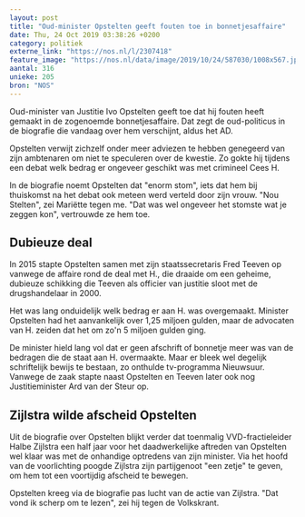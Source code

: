 ```yaml
---
layout: post
title: "Oud-minister Opstelten geeft fouten toe in bonnetjesaffaire"
date: Thu, 24 Oct 2019 03:38:26 +0200
category: politiek
externe_link: "https://nos.nl/l/2307418"
feature_image: "https://nos.nl/data/image/2019/10/24/587030/1008x567.jpg"
aantal: 316
unieke: 205
bron: "NOS"
---
```


<p>Oud-minister van Justitie Ivo Opstelten geeft toe dat hij fouten heeft gemaakt in de zogenoemde bonnetjesaffaire. Dat zegt de oud-politicus in de biografie die vandaag over hem verschijnt, aldus het AD.</p>
<p>Opstelten verwijt zichzelf onder meer adviezen te hebben genegeerd van zijn ambtenaren om niet te speculeren over de kwestie. Zo gokte hij tijdens een debat welk bedrag er ongeveer geschikt was met crimineel Cees H.</p>
<p>In de biografie noemt Opstelten dat "enorm stom", iets dat hem bij thuiskomst na het debat ook meteen werd verteld door zijn vrouw. "Nou Stelten", zei Mariëtte tegen me. "Dat was wel ongeveer het stomste wat je zeggen kon", vertrouwde ze hem toe.</p>
<h2>Dubieuze deal</h2>
<p>In 2015 stapte Opstelten samen met zijn staatssecretaris Fred Teeven op vanwege de affaire rond de deal met H., die draaide om een geheime, dubieuze schikking die Teeven als officier van justitie sloot met de drugshandelaar in 2000.</p>
<p>Het was lang onduidelijk welk bedrag er aan H. was overgemaakt. Minister Opstelten had het aanvankelijk over 1,25 miljoen gulden, maar de advocaten van H. zeiden dat het om zo'n 5 miljoen gulden ging.</p>
<p>De minister hield lang vol dat er geen afschrift of bonnetje meer was van de bedragen die de staat aan H. overmaakte. Maar er bleek wel degelijk schriftelijk bewijs te bestaan, zo onthulde tv-programma Nieuwsuur. Vanwege de zaak stapte naast Opstelten en Teeven later ook nog Justitieminister Ard van der Steur op.</p>
<h2>Zijlstra wilde afscheid Opstelten</h2>
<p>Uit de biografie over Opstelten blijkt verder dat toenmalig VVD-fractieleider Halbe Zijlstra een half jaar voor het daadwerkelijke aftreden van Opstelten wel klaar was met de onhandige optredens van zijn minister. Via het hoofd van de voorlichting poogde Zijlstra zijn partijgenoot "een zetje" te geven, om hem tot een voortijdig afscheid te bewegen.</p>
<p>Opstelten kreeg via de biografie pas lucht van de actie van Zijlstra. "Dat vond ik scherp om te lezen", zei hij tegen de Volkskrant.</p>
